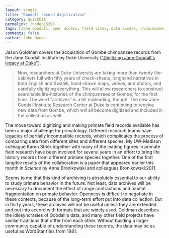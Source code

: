 ```yaml
---
layout: single 
title: "Goodall record digitization" 
category: quickbit
permalink: /node/15395
tags: [Jane Goodall, open access, field sites, data access, chimpanzees] 
comments: false 
author: John Hawks 
---
```


Jason Goldman covers the acquisition of Gombe chimpanzee records from the Jane Goodall Institute by Duke University (<a href="http://www.scientificamerican.com/blog/post.cfm?id=digitizing-jane-goodalls-legacy-at-2011-03-28">"Digitizing Jane Goodall's legacy at Duke"</a>). 

<blockquote>Now, researchers at Duke University are taking more than twenty file-cabinets full with fifty years of check-sheets, longhand narratives in both English and Swahili, hand-drawn maps, videos, and photos, and carefully digitizing everything. This will allow researchers to construct searchable life-histories of the chimpanzees of Gombe, for the first time. The word "archives" is a bit misleading, though. The new Jane Goodall Institute Research Center at Duke is continuing to receive new data from Gombe, which will all become digitized and included in the collection as well.</blockquote>

The move toward digitizing and making primate field records available has been a major challenge for primatology. Different research teams have legacies of partially incompatible records, which complicates the process of comparing data from different sites and different species. My UW-Madison colleague Karen Strier together with many of the leading figures in primate field research have been involved for several years in an effort to bring life history records from different primate species together. One of the first tangible results of the collaboration is a paper that appeared earlier this month in <i>Science</i> by Anne Bronikowski and colleagues <bib>Bronikowski:2011</bib>. 

Seems to me that this kind of archiving is absolutely essential to our ability to study primate behavior in the future. Not least, data archives will be necessary to document the effect of range contractions and habitat fragmentation on primate behavior. Openness is difficult to negotiate in these contexts, because of the long-term effort put into data collection. But in thirty years, these archives will not be useful unless they are extended and put into accord with formats that are widely used. Goldman describes the idiosyncrasies of Goodall's data, and many other field projects have similar traditions that differ from each other. Without building a larger community capable of understanding these records, the data may be as useful as WordStar files from 1981. 

